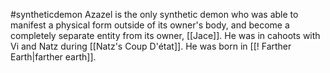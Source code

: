 #syntheticdemon Azazel is the only synthetic demon who was able to manifest a physical form outside of its owner's body, and become a completely separate entity from its owner, [[Jace]]. He was in cahoots with Vi and Natz during [[Natz's Coup D'état]]. He was born in [[! Farther Earth|farther earth]].